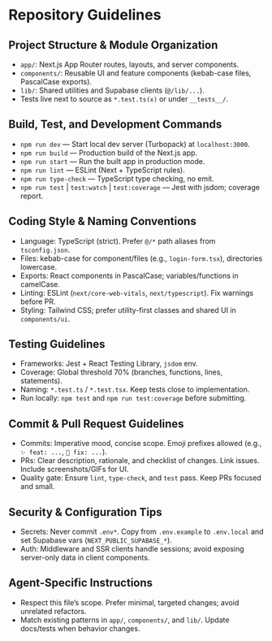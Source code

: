 # Repository Guidelines

## Project Structure & Module Organization
- `app/`: Next.js App Router routes, layouts, and server components.
- `components/`: Reusable UI and feature components (kebab-case files, PascalCase exports).
- `lib/`: Shared utilities and Supabase clients (`@/lib/...`).
- Tests live next to source as `*.test.ts(x)` or under `__tests__/`.

## Build, Test, and Development Commands
- `npm run dev` — Start local dev server (Turbopack) at `localhost:3000`.
- `npm run build` — Production build of the Next.js app.
- `npm run start` — Run the built app in production mode.
- `npm run lint` — ESLint (Next + TypeScript rules).
- `npm run type-check` — TypeScript type checking, no emit.
- `npm run test` | `test:watch` | `test:coverage` — Jest with jsdom; coverage report.

## Coding Style & Naming Conventions
- Language: TypeScript (strict). Prefer `@/*` path aliases from `tsconfig.json`.
- Files: kebab-case for component/files (e.g., `login-form.tsx`), directories lowercase.
- Exports: React components in PascalCase; variables/functions in camelCase.
- Linting: ESLint (`next/core-web-vitals`, `next/typescript`). Fix warnings before PR.
- Styling: Tailwind CSS; prefer utility-first classes and shared UI in `components/ui`.

## Testing Guidelines
- Frameworks: Jest + React Testing Library, `jsdom` env.
- Coverage: Global threshold 70% (branches, functions, lines, statements).
- Naming: `*.test.ts` / `*.test.tsx`. Keep tests close to implementation.
- Run locally: `npm test` and `npm run test:coverage` before submitting.

## Commit & Pull Request Guidelines
- Commits: Imperative mood, concise scope. Emoji prefixes allowed (e.g., `✨ feat: ...`, `🐛 fix: ...`).
- PRs: Clear description, rationale, and checklist of changes. Link issues. Include screenshots/GIFs for UI.
- Quality gate: Ensure `lint`, `type-check`, and `test` pass. Keep PRs focused and small.

## Security & Configuration Tips
- Secrets: Never commit `.env*`. Copy from `.env.example` to `.env.local` and set Supabase vars (`NEXT_PUBLIC_SUPABASE_*`).
- Auth: Middleware and SSR clients handle sessions; avoid exposing server-only data in client components.

## Agent-Specific Instructions
- Respect this file’s scope. Prefer minimal, targeted changes; avoid unrelated refactors.
- Match existing patterns in `app/`, `components/`, and `lib/`. Update docs/tests when behavior changes.
